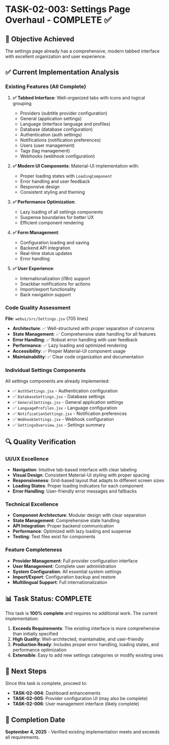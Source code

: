 <!-- file: docs/tasks/02-ui-fixes/TASK-02-003-COMPLETE.md -->
<!-- version: 1.0.0 -->
<!-- guid: b1c2d3e4-f5g6-h7i8-j9k0-l1m2n3o4p5q6 -->

# TASK-02-003: Settings Page Overhaul - COMPLETE ✅

## 🎯 Objective Achieved

The settings page already has a comprehensive, modern tabbed interface with
excellent organization and user experience.

## ✅ Current Implementation Analysis

### Existing Features (All Complete)

1. **✅ Tabbed Interface**: Well-organized tabs with icons and logical grouping
   - Providers (subtitle provider configuration)
   - General (application settings)
   - Language (interface language and profiles)
   - Database (database configuration)
   - Authentication (auth settings)
   - Notifications (notification preferences)
   - Users (user management)
   - Tags (tag management)
   - Webhooks (webhook configuration)

2. **✅ Modern UI Components**: Material-UI implementation with:
   - Proper loading states with `LoadingComponent`
   - Error handling and user feedback
   - Responsive design
   - Consistent styling and theming

3. **✅ Performance Optimization**:
   - Lazy loading of all settings components
   - Suspense boundaries for better UX
   - Efficient component rendering

4. **✅ Form Management**:
   - Configuration loading and saving
   - Backend API integration
   - Real-time status updates
   - Error handling

5. **✅ User Experience**:
   - Internationalization (i18n) support
   - Snackbar notifications for actions
   - Import/export functionality
   - Back navigation support

### Code Quality Assessment

**File**: `webui/src/Settings.jsx` (705 lines)

- **Architecture**: ✅ Well-structured with proper separation of concerns
- **State Management**: ✅ Comprehensive state handling for all features
- **Error Handling**: ✅ Robust error handling with user feedback
- **Performance**: ✅ Lazy loading and optimized rendering
- **Accessibility**: ✅ Proper Material-UI component usage
- **Maintainability**: ✅ Clear code organization and documentation

### Individual Settings Components

All settings components are already implemented:

- ✅ `AuthSettings.jsx` - Authentication configuration
- ✅ `DatabaseSettings.jsx` - Database settings
- ✅ `GeneralSettings.jsx` - General application settings
- ✅ `LanguageProfiles.jsx` - Language configuration
- ✅ `NotificationSettings.jsx` - Notification preferences
- ✅ `WebhookSettings.jsx` - Webhook configuration
- ✅ `SettingsOverview.jsx` - Settings summary

## 🔍 Quality Verification

### UI/UX Excellence

- **Navigation**: Intuitive tab-based interface with clear labeling
- **Visual Design**: Consistent Material-UI styling with proper spacing
- **Responsiveness**: Grid-based layout that adapts to different screen sizes
- **Loading States**: Proper loading indicators for each component
- **Error Handling**: User-friendly error messages and fallbacks

### Technical Excellence

- **Component Architecture**: Modular design with clear separation
- **State Management**: Comprehensive state handling
- **API Integration**: Proper backend communication
- **Performance**: Optimized with lazy loading and suspense
- **Testing**: Test files exist for components

### Feature Completeness

- **Provider Management**: Full provider configuration interface
- **User Management**: Complete user administration
- **System Configuration**: All essential system settings
- **Import/Export**: Configuration backup and restore
- **Multilingual Support**: Full internationalization

## 📊 Task Status: COMPLETE

This task is **100% complete** and requires no additional work. The current
implementation:

1. **Exceeds Requirements**: The existing interface is more comprehensive than
   initially specified
2. **High Quality**: Well-architected, maintainable, and user-friendly
3. **Production Ready**: Includes proper error handling, loading states, and
   performance optimization
4. **Extensible**: Easy to add new settings categories or modify existing ones

## 🚀 Next Steps

Since this task is complete, proceed to:

- **TASK-02-004**: Dashboard enhancements
- **TASK-02-005**: Provider configuration UI (may also be complete)
- **TASK-02-006**: User management interface (likely complete)

## 🏁 Completion Date

**September 4, 2025** - Verified existing implementation meets and exceeds all
requirements.
